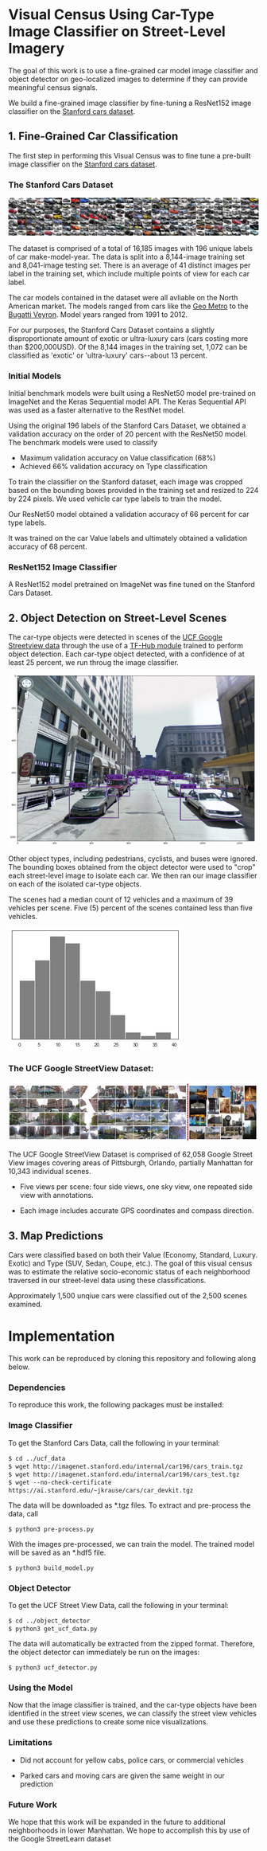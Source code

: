 # Visual Census Using Car-Type Image Classifier on Street-Level Imagery

The goal of this work is to use a fine-grained car model image classifier and object detector on geo-localized images to determine if they can provide meaningful census signals.

We build a fine-grained image classifier by fine-tuning a ResNet152 image classifier on the [Stanford cars dataset](https://ai.stanford.edu/~jkrause/cars/car_dataset.html).

## 1. Fine-Grained Car Classification

The first step in performing this Visual Census was to fine tune a pre-built image classifier on the [Stanford cars dataset](https://ai.stanford.edu/~jkrause/cars/car_dataset.html). 

### The Stanford Cars Dataset

![stanford](/img/stanford_sample.png)

The dataset is comprised of a total of 16,185 images with 196 unique labels of car make-model-year. The data is split into a 8,144-image training set and 8,041-image testing set. There is an average of 41 distinct images per label in the training set, which include multiple points of view for each car label.

The car models contained in the dataset were all avliable on the North American market. The models ranged from cars like the [Geo Metro](https://en.wikipedia.org/wiki/Geo_Metro) to the [Bugatti Veyron](https://en.wikipedia.org/wiki/Bugatti_Veyron). Model years ranged from 1991 to 2012. 

For our purposes, the Stanford Cars Dataset contains a slightly disproportionate amount of exotic or ultra-luxury cars (cars costing more than $200,000USD). Of the 8,144 images in the training set, 1,072 can be classified as 'exotic' or 'ultra-luxury' cars--about 13 percent. 

### Initial Models

Initial benchmark models were built using a ResNet50 model pre-trained on ImageNet and the Keras Sequential model API. The Keras Sequential API was used as a faster alternative to the RestNet model.

Using the original 196 labels of the Stanford Cars Dataset, we obtained a validation accuracy on the order of 20 percent with the ResNet50 model. 
The benchmark models were used to classify 
- Maximum validation accuracy on Value classification (68%) 
- Achieved 66% validation accuracy on Type classification

To train the classifier on the Stanford dataset, each image was cropped based on the bounding boxes provided in the training set and resized to 224 by 224 pixels. We used vehicle car type labels to train the model. 

Our ResNet50 model obtained a validation accuracy of 66 percent for car type labels.

 It was trained on the car Value labels and ultimately obtained a validation accuracy of 68 percent.


### ResNet152 Image Classifier

A ResNet152 model pretrained on ImageNet was fine tuned on the Stanford Cars Dataset.  


## 2. Object Detection on Street-Level Scenes

The car-type objects were detected in scenes of the [UCF Google Streetview data](https://www.crcv.ucf.edu/data/GMCP_Geolocalization/#Dataset) through the use of a [TF-Hub module](https://www.tensorflow.org/hub/overview) trained to perform object detection. Each car-type object detected, with a confidence of at least 25 percent, we run throug the image classifier. 

![obj detect](/img/obj_detector.png)

Other object types, including pedestrians, cyclists, and buses were ignored. The bounding boxes obtained from the object detector were used to "crop" each street-level image to isolate each car. We then ran our image classifier on each of the isolated car-type objects. 

The scenes had a median count of 12 vehicles and a maximum of 39 vehicles per scene. Five (5) percent of the scenes contained less than five vehicles. 

![num cars](/img/number_of_cars.png)

### The UCF Google StreetView Dataset:

![streetview](/img/street_vew_sample.png)

The UCF Google StreetView Dataset is comprised of 62,058 Google Street View images covering areas of Pittsburgh, Orlando, partially Manhattan for 10,343 individual scenes.

- Five views per scene: four side views, one sky view, one repeated side view with annotations.

- Each image includes accurate GPS coordinates and compass direction.


## 3. Map Predictions

Cars were classified based on both their Value (Economy, Standard, Luxury. Exotic) and Type (SUV, Sedan, Coupe, etc.). The goal of this visual census was to estimate the relative socio-economic status of each neighborhood traversed in our street-level data using these classifications. 

Approximately 1,500 unqiue cars were classified out of the 2,500 scenes examined.

# Implementation

This work can be reproduced by cloning this repository and following along below.

### Dependencies

To reproduce this work, the following packages must be installed:

### Image Classifier

To get the Stanford Cars Data, call the following in your terminal:

```
$ cd ../ucf_data
$ wget http://imagenet.stanford.edu/internal/car196/cars_train.tgz
$ wget http://imagenet.stanford.edu/internal/car196/cars_test.tgz
$ wget --no-check-certificate https://ai.stanford.edu/~jkrause/cars/car_devkit.tgz
```

The data will be downloaded as *.tgz files. To extract and pre-process the data, call

```
$ python3 pre-process.py
```

With the images pre-processed, we can train the model. The trained model will be saved as an *.hdf5 file.

```
$ python3 build_model.py
```

### Object Detector

To get the UCF Street View Data, call the following in your terminal:

```
$ cd ../object_detector
$ python3 get_ucf_data.py
```

The data will automatically be extracted from the zipped format. Therefore, the object detector can immediately be run on the images:

```
$ python3 ucf_detector.py
```

### Using the Model

Now that the image classifier is trained, and the car-type objects have been identified in the street view scenes, we can classify the street view vehicles and use these predictions to create some nice visualizations.



### Limitations


- Did not account for yellow cabs, police cars, or commercial vehicles

- Parked cars and moving cars are given the same weight in our prediction

### Future Work

We hope that this work will be expanded in the future to additional neighborhoods in lower Manhattan. We hope to accomplish this by use of the Google StreetLearn dataset

